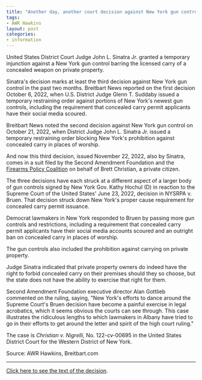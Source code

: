 ```yaml
---
title: "Another day, another court decision against New York gun control"
tags:
- AWR Hawkins
layout: post
categories:
- information
---
```


United States District Court Judge John L. Sinatra Jr. granted a temporary injunction against a New York gun control barring the licensed carry of a concealed weapon on private property.

Sinatra's decision marks at least the third decision against New York gun control in the past two months. Breitbart News reported on the first decision October 6, 2022, when U.S. District Judge Glenn T. Suddaby issued a temporary restraining order against portions of New York's newest gun controls, including the requirement that concealed carry permit applicants have their social media scoured.

Breitbart News noted the second decision against New York gun control on October 21, 2022, when District Judge John L. Sinatra Jr. issued a temporary restraining order blocking New York's prohibition against concealed carry in places of worship.

And now this third decision, issued November 22, 2022, also by Sinatra, comes in a suit filed by the Second Amendment Foundation and the [Firearms Policy Coalition](https://www.firearmspolicy.org) on behalf of Brett Christian, a private citizen.

The three decisions have each struck at a different aspect of a larger body of gun controls signed by New York Gov. Kathy Hochul (D) in reaction to the Supreme Court of the United States' June 23, 2022, decision in NYSRPA v. Bruen. That decision struck down New York's proper cause requirement for concealed carry permit issuance.

Democrat lawmakers in New York responded to Bruen by passing more gun controls and restrictions, including a requirement that concealed carry permit applicants have their social media accounts scoured and an outright ban on concealed carry in places of worship.

The gun controls also included the prohibition against carrying on private property.

Judge Sinatra indicated that private property owners do indeed have the right to forbid concealed carry on their premises should they so choose, but the state does not have the ability to exercise that right for them.

Second Amendment Foundation executive director Alan Gottlieb commented on the ruling, saying, "New York's efforts to dance around the Supreme Court's Bruen decision have become a painful exercise in legal acrobatics, which it seems obvious the courts can see through. This case illustrates the ridiculous lengths to which lawmakers in Albany have tried to go in their efforts to get around the letter and spirit of the high court ruling."

The case is *Christian v. Nigrelli,* No. 122-cv-00695 in the United States District Court for the Western District of New York.

Source: AWR Hawkins, Breitbart.com

---

[Click here to see the text of the decision](https://www.trigger-treat.com/20221122-christian-v-nigrelli/index.html).
